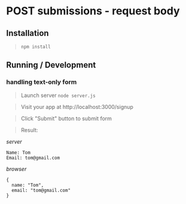 POST submissions - request body
=================

## Installation

> `npm install`

## Running / Development

### handling text-only form

> Launch server `node server.js`

> Visit your app at http://localhost:3000/signup

> Click "Submit" button to submit form

> Result:

*server*
```
Name: Tom
Email: tom@gmail.com
```
*browser*
```
{
  name: "Tom",
  email: "tom@gmail.com"
}
```
